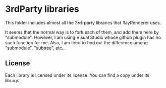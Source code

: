 # 3rdParty libraries

This folder includes almost all the 3rd-party libraries that RayRenderer uses.

It seems that the normal way is to fork each of them, and add them here by "submodule".
However, I am using Visual Studio whose github plugin has no such function for me.
Also, I am tired to find out the difference among "submodule", "subtree", etc...

## License

Each library is licensed under its license. You can find a copy under its library.